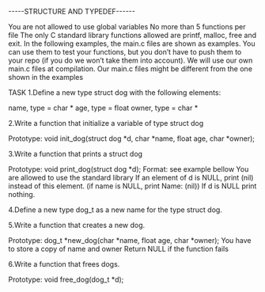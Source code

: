 -----STRUCTURE AND TYPEDEF------

You are not allowed to use global variables
No more than 5 functions per file
The only C standard library functions allowed are printf, malloc, free and exit.
In the following examples, the main.c files are shown as examples. You can use them to test your functions, but you don’t have to push them to your repo (if you do we won’t take them into account). We will use our own main.c files at compilation. Our main.c files might be different from the one shown in the examples

TASK
1.Define a new type struct dog with the following elements:

name, type = char *
age, type = float
owner, type = char *

2.Write a function that initialize a variable of type struct dog

Prototype: void init_dog(struct dog *d, char *name, float age, char *owner);

3.Write a function that prints a struct dog

Prototype: void print_dog(struct dog *d);
Format: see example bellow
You are allowed to use the standard library
If an element of d is NULL, print (nil) instead of this element. (if name is NULL, print Name: (nil))
If d is NULL print nothing.

4.Define a new type dog_t as a new name for the type struct dog.

5.Write a function that creates a new dog.

Prototype: dog_t *new_dog(char *name, float age, char *owner);
You have to store a copy of name and owner
Return NULL if the function fails

6.Write a function that frees dogs.

Prototype: void free_dog(dog_t *d);
